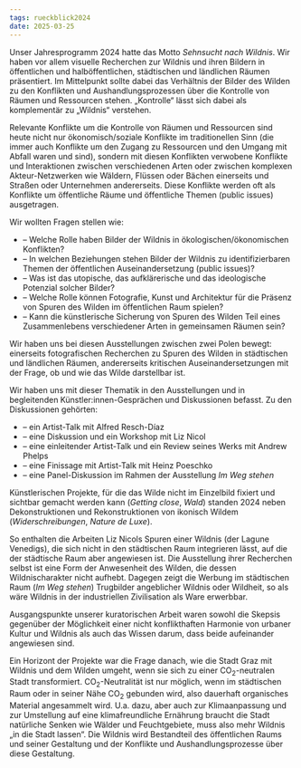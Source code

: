 ```yaml
---
tags: rueckblick2024
date: 2025-03-25
---
```


Unser Jahresprogramm 2024 hatte das Motto *Sehnsucht nach Wildnis*. Wir haben vor allem visuelle Recherchen zur Wildnis und ihren Bildern in öffentlichen und halböffentlichen, städtischen und ländlichen Räumen präsentiert. Im Mittelpunkt sollte dabei das Verhältnis der Bilder des Wilden zu den Konflikten und Aushandlungsprozessen über die Kontrolle von Räumen und Ressourcen stehen. „Kontrolle“ lässt sich dabei als komplementär zu „Wildnis“ verstehen. 

Relevante Konflikte um die Kontrolle von Räumen und Ressourcen sind heute nicht nur ökonomisch/soziale Konflikte im traditionellen Sinn (die immer auch Konflikte um den Zugang zu Ressourcen und den Umgang mit Abfall waren und sind), sondern mit diesen Konflikten verwobene Konflikte und Interaktionen zwischen verschiedenen Arten oder zwischen komplexen Akteur-Netzwerken wie Wäldern, Flüssen oder Bächen einerseits und Straßen oder Unternehmen andererseits. Diese Konflikte werden oft als Konflikte um öffentliche Räume und öffentliche Themen (public issues)
ausgetragen.

Wir wollten Fragen stellen wie:

* – Welche Rolle haben Bilder der Wildnis in ökologischen/ökonomischen Konflikten?
* – In welchen Beziehungen stehen Bilder der Wildnis zu identifizierbaren Themen der öffentlichen Auseinandersetzung (public issues)?
* – Was ist das utopische, das aufklärerische und das ideologische Potenzial solcher Bilder?
* – Welche Rolle können Fotografie, Kunst und Architektur für die Präsenz von Spuren des Wilden im öffentlichen Raum spielen?
* – Kann die künstlerische Sicherung von Spuren des Wilden Teil eines Zusammenlebens verschiedener Arten in gemeinsamen Räumen sein?

Wir haben uns bei diesen Ausstellungen zwischen zwei Polen bewegt: einerseits fotografischen Recherchen zu Spuren des Wilden in städtischen und ländlichen Räumen, andererseits kritischen Auseinandersetzungen mit der Frage, ob und wie das Wilde darstellbar ist. 

Wir haben uns mit dieser Thematik in den Ausstellungen und in begleitenden Künstler:innen-Gesprächen und Diskussionen befasst. Zu den Diskussionen gehörten:

* – ein Artist-Talk mit Alfred Resch-Díaz
* – eine Diskussion und ein Workshop mit Liz Nicol
* – eine einleitender Artist-Talk und ein Review seines Werks mit Andrew Phelps
* – eine Finissage mit Artist-Talk mit Heinz Poeschko
* – eine Panel-Diskussion im Rahmen der Ausstellung *Im Weg stehen*

Künstlerischen Projekte, für die das Wilde nicht im Einzelbild fixiert und sichtbar gemacht werden kann (*Getting close*, *Wald*) standen 2024 neben Dekonstruktionen und Rekonstruktionen von ikonisch Wildem (*Widerschreibungen*, *Nature de Luxe*).

So enthalten die Arbeiten Liz Nicols Spuren einer Wildnis (der Lagune Venedigs), die sich nicht in den städtischen Raum integrieren lässt, auf die der städtische Raum aber angewiesen ist. Die Ausstellung ihrer Recherchen selbst ist eine Form der Anwesenheit des Wilden, die dessen
Wildnischarakter nicht aufhebt. Dagegen zeigt die Werbung im städtischen Raum (*Im Weg stehen*) Trugbilder angeblicher Wildnis oder Wildheit, so als wäre Wildnis in der industriellen Zivilisation als Ware erwerbbar. 

Ausgangspunkte unserer kuratorischen Arbeit waren sowohl die Skepsis gegenüber der Möglichkeit einer nicht konflikthaften Harmonie von urbaner Kultur und Wildnis als auch das Wissen darum, dass beide aufeinander angewiesen sind.

Ein Horizont der Projekte war die Frage danach, wie die Stadt Graz mit Wildnis und dem Wilden umgeht, wenn sie sich zu einer CO<sub>2</sub>-neutralen Stadt transformiert. CO<sub>2</sub>-Neutralität ist nur möglich, wenn im städtischen Raum oder in seiner Nähe CO<sub>2</sub> gebunden wird, also dauerhaft organisches Material angesammelt wird. U.a. dazu, aber auch zur Klimaanpassung und zur Umstellung auf eine klimafreundliche Ernährung braucht die Stadt natürliche Senken wie Wälder und Feuchtgebiete, muss also mehr Wildnis „in die Stadt lassen“. Die Wildnis wird Bestandteil des öffentlichen Raums und seiner Gestaltung und der Konflikte und Aushandlungsprozesse über diese Gestaltung.
